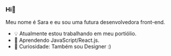 ### Hi👋

Meu nome é Sara e eu sou uma futura desenvolvedora front-end.

- 💡 Atualmente estou trabalhando em meu portiólio.
- 📒 Aprendendo JavaScript/React.js.
- 🤠 Curiosidade: Também sou Designer :)
